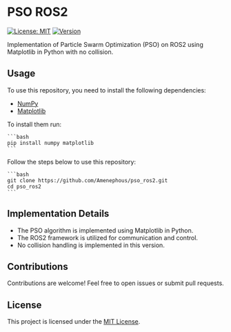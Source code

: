 # PSO ROS2
[![License: MIT](https://img.shields.io/badge/License-MIT-yellow.svg)](https://opensource.org/licenses/MIT)
[![Version](https://img.shields.io/badge/Version-1.0-blue)](https://github.com/Amenephous/pso_ros2/releases)

Implementation of Particle Swarm Optimization (PSO) on ROS2 using Matplotlib in Python with no collision.

## Usage

To use this repository, you need to install the following dependencies:

- [NumPy](https://numpy.org/)
- [Matplotlib](https://matplotlib.org/)

To install them run:

    ```bash
    pip install numpy matplotlib
    ```


Follow the steps below to use this repository:

    ```bash
    git clone https://github.com/Amenephous/pso_ros2.git
    cd pso_ros2
    ```

## Implementation Details

- The PSO algorithm is implemented using Matplotlib in Python.
- The ROS2 framework is utilized for communication and control.
- No collision handling is implemented in this version.

## Contributions

Contributions are welcome! Feel free to open issues or submit pull requests.

## License

This project is licensed under the [MIT License](LICENSE).

